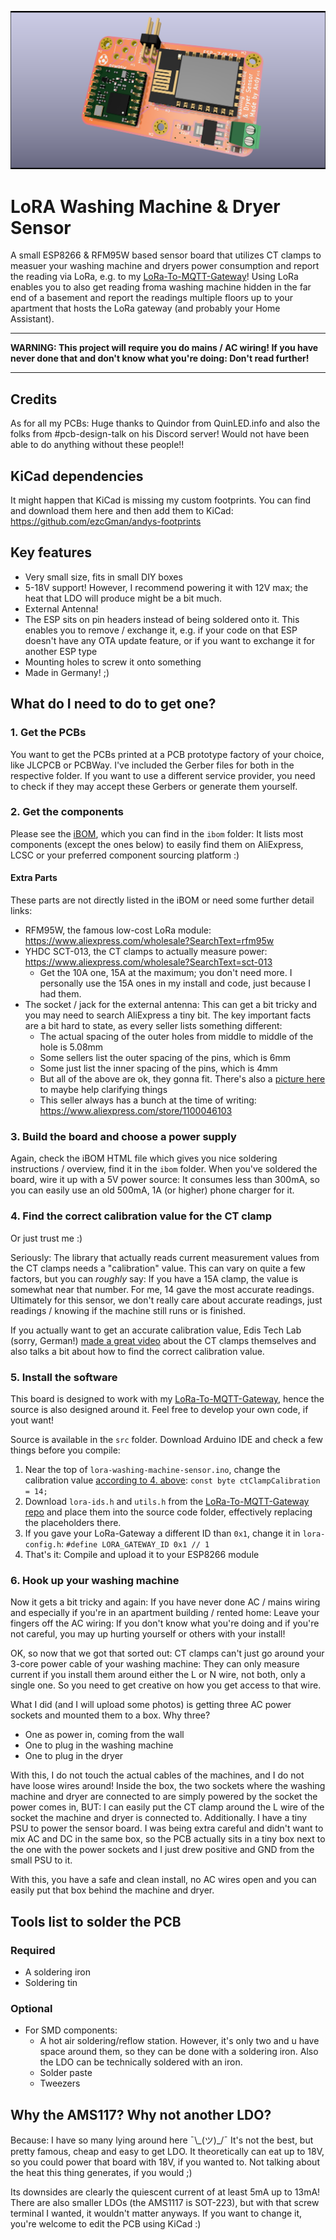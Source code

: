 ![The PCB](https://github.com/ezcGman/lora-washing-machine-sensor/blob/master/pictures/Washing-Machine-Sensor-v1r1-render-front.png?raw=true)

# LoRA Washing Machine & Dryer Sensor
A small ESP8266 & RFM95W based sensor board that utilizes CT clamps to measuer your washing machine and dryers power consumption and report the reading via LoRa, e.g. to my [LoRa-To-MQTT-Gateway](https://github.com/ezcGman/lora-gateway)! Using LoRa enables you to also get reading froma washing machine hidden in the far end of a basement and report the readings multiple floors up to your apartment that hosts the LoRa gateway (and probably your Home Assistant).

---

**WARNING: This project will require you do mains / AC wiring! If you have never done that and don't know what you're doing: Don't read further!**

---

## Credits
As for all my PCBs: Huge thanks to Quindor from QuinLED.info and also the folks from #pcb-design-talk on his Discord server! Would not have been able to do anything without these people!!

## KiCad dependencies
It might happen that KiCad is missing my custom footprints. You can find and download them here and then add them to KiCad: https://github.com/ezcGman/andys-footprints

## Key features
- Very small size, fits in small DIY boxes
- 5-18V support! However, I recommend powering it with 12V max; the heat that LDO will produce might be a bit much.
- External Antenna!
- The ESP sits on pin headers instead of being soldered onto it. This enables you to remove / exchange it, e.g. if your code on that ESP doesn't have any OTA update feature, or if you want to exchange it for another ESP type
- Mounting holes to screw it onto something
- Made in Germany! ;)

## What do I need to do to get one?
### 1. Get the PCBs
You want to get the PCBs printed at a PCB prototype factory of your choice, like JLCPCB or PCBWay. I've included the Gerber files for both in the respective folder. If you want to use a different service provider, you need to check if they may accept these Gerbers or generate them yourself.

### 2. Get the components
Please see the [iBOM](/ibom/ESPBreakoutBoard-Min-Cutout-v4r3.html), which you can find in the `ibom` folder: It lists most components (except the ones below) to easily find them on AliExpress, LCSC or your preferred component sourcing platform :)

#### Extra Parts
These parts are not directly listed in the iBOM or need some further detail links:
- RFM95W, the famous low-cost LoRa module: https://www.aliexpress.com/wholesale?SearchText=rfm95w
- YHDC SCT-013, the CT clamps to actually measure power: https://www.aliexpress.com/wholesale?SearchText=sct-013
    - Get the 10A one, 15A at the maximum; you don't need more. I personally use the 15A ones in my install and code, just because I had them.
- The socket / jack for the external antenna: This can get a bit tricky and you may need to search AliExpress a tiny bit. The key important facts are a bit hard to state, as every seller lists something different:
    - The actual spacing of the outer holes from middle to middle of the hole is 5.08mm
    - Some sellers list the outer spacing of the pins, which is 6mm
    - Some just list the inner spacing of the pins, which is 4mm
    - But all of the above are ok, they gonna fit. There's also a [picture here](/pictures/rf-jack-spacing.jpg) to maybe help clarifying things
    - This seller always has a bunch at the time of writing: https://www.aliexpress.com/store/1100046103

### 3. Build the board and choose a power supply
Again, check the iBOM HTML file which gives you nice soldering instructions / overview, find it in the `ibom` folder. When you've soldered the board, wire it up with a 5V power source: It consumes less than 300mA, so you can easily use an old 500mA, 1A (or higher) phone charger for it.

### 4. Find the correct calibration value for the CT clamp
Or just trust me :)

Seriously: The library that actually reads current measurement values from the CT clamps needs a "calibration" value. This can vary on quite a few factors, but you can *roughly* say: If you have a 15A clamp, the value is somewhat near that number. For me, 14 gave the most accurate readings. Ultimately for this sensor, we don't really care about accurate readings, just readings / knowing if the machine still runs or is finished.

If you actually want to get an accurate calibration value, Edis Tech Lab (sorry, German!) [made a great video](https://www.youtube.com/watch?v=zNbtCse6n3s) about the CT clamps themselves and also talks a bit about how to find the correct calibration value.

### 5. Install the software
This board is designed to work with my [LoRa-To-MQTT-Gateway](https://github.com/ezcGman/lora-gateway), hence the source is also designed around it. Feel free to develop your own code, if yout want!

Source is available in the `src` folder. Download Arduino IDE and check a few things before you compile:
1. Near the top of `lora-washing-machine-sensor.ino`, change the calibration value [according to 4. above](#4-find-the-correct-calibration-value-for-the-ct-clamp): `const byte ctClampCalibration = 14;`
2. Download `lora-ids.h` and `utils.h` from the [LoRa-To-MQTT-Gateway repo](https://github.com/ezcGman/lora-gateway/tree/master/src/lora-gateway-e32) and place them into the source code folder, effectively replacing the placeholders there.
3. If you gave your LoRa-Gateway a different ID than `0x1`, change it in `lora-config.h`: `#define LORA_GATEWAY_ID 0x1 // 1`
4. That's it: Compile and upload it to your ESP8266 module

### 6. Hook up your washing machine
Now it gets a bit tricky and again: If you have never done AC / mains wiring and especially if you're in an apartment building / rented home: Leave your fingers off the AC wiring: If you don't know what you're doing and if you're not careful, you may up hurting yourself or others with your install!

OK, so now that we got that sorted out: CT clamps can't just go around your 3-core power cable of your washing machine: They can only measure current if you install them around either the L or N wire, not both, only a single one. So you need to get creative on how you get access to that wire.

What I did (and I will upload some photos) is getting three AC power sockets and mounted them to a box. Why three?
- One as power in, coming from the wall
- One to plug in the washing machine
- One to plug in the dryer

With this, I do not touch the actual cables of the machines, and I do not have loose wires around! Inside the box, the two sockets where the washing machine and dryer are connected to are simply powered by the socket the power comes in, BUT: I can easily put the CT clamp around the L wire of the socket the machine and dryer is connected to. Additionally. I have a tiny PSU to power the sensor board. I was being extra careful and didn't want to mix AC and DC in the same box, so the PCB actually sits in a tiny box next to the one with the power sockets and I just drew positive and GND from the small PSU to it.

With this, you have a safe and clean install, no AC wires open and you can easily put that box behind the machine and dryer.

## Tools list to solder the PCB
### Required
- A soldering iron
- Soldering tin

### Optional
- For SMD components:
  - A hot air soldering/reflow station. However, it's only two and u have space around them, so they can be done with a soldering iron. Also the LDO can be technically soldered with an iron.
  - Solder paste
  - Tweezers

## Why the AMS117? Why not another LDO?
Because: I have so many lying around here ¯\\_(ツ)\_/¯ It's not the best, but pretty famous, cheap and easy to get LDO. It theoretically can eat up to 18V, so you could power that board with 18V, if you wanted to. Not talking about the heat this thing generates, if you would ;)

Its downsides are clearly the quiescent current of at least 5mA up to 13mA! There are also smaller LDOs (the AMS1117 is SOT-223), but with that screw terminal I wanted, it wouldn't matter anyways.
If you want to change it, you're welcome to edit the PCB using KiCad :)
